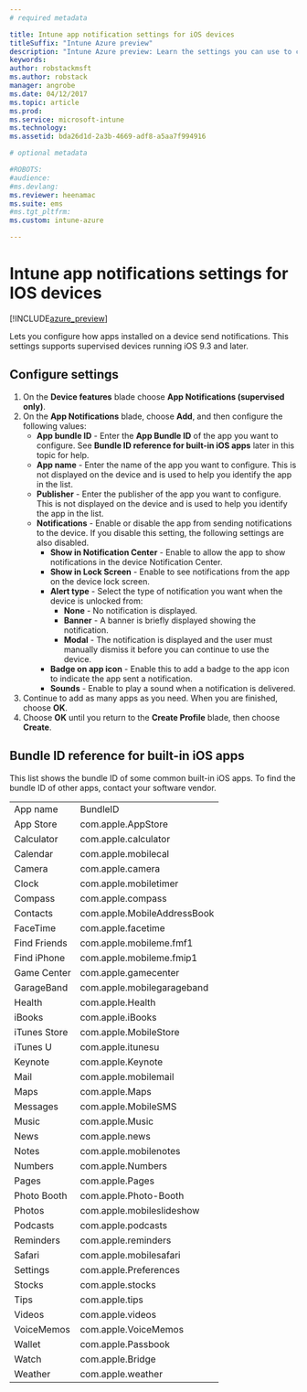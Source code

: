 ```yaml
---
# required metadata

title: Intune app notification settings for iOS devices
titleSuffix: "Intune Azure preview"
description: "Intune Azure preview: Learn the settings you can use to control notifications from apps on iOS devices."
keywords:
author: robstackmsft
ms.author: robstack
manager: angrobe
ms.date: 04/12/2017
ms.topic: article
ms.prod:
ms.service: microsoft-intune
ms.technology:
ms.assetid: bda26d1d-2a3b-4669-adf8-a5aa7f994916

# optional metadata

#ROBOTS:
#audience:
#ms.devlang:
ms.reviewer: heenamac
ms.suite: ems
#ms.tgt_pltfrm:
ms.custom: intune-azure

---
```


# Intune app notifications settings for IOS devices

[!INCLUDE[azure_preview](./includes/azure_preview.md)]

Lets you configure how apps installed on a device send notifications. This settings supports supervised devices running iOS 9.3 and later.

## Configure settings

1. On the **Device features** blade choose **App Notifications (supervised only)**.
2. On the **App Notifications** blade, choose **Add**, and then configure the following values:
	- **App bundle ID** - Enter the **App Bundle ID** of the app you want to configure. See **Bundle ID reference for built-in iOS apps** later in this topic for help.
	- **App name** - Enter the name of the app you want to configure. This is not displayed on the device and is used to help you identify the app in the list.
	- **Publisher** - Enter the publisher of the app you want to configure. This is not displayed on the device and is used to help you identify the app in the list.
	- **Notifications** - Enable or disable the app from sending notifications to the device. If you disable this setting, the following settings are also disabled.
		- **Show in Notification Center** - Enable to allow the app to show notifications in the device Notification Center.
		- **Show in Lock Screen** - Enable to see notifications from the app on the device lock screen.
		- **Alert type** - Select the type of notification you want when the device is unlocked from:
			- **None** - No notification is displayed.
			- **Banner** - A banner is briefly displayed showing the notification.
			- **Modal** - The notification is displayed and the user must manually dismiss it before you can continue to use the device.
		- **Badge on app icon** - Enable this to add a badge to the app icon to indicate the app sent a notification.
		- **Sounds** - Enable to play a sound when a notification is delivered.
3. Continue to add as many apps as you need. When you are finished, choose **OK**.
4. Choose **OK** until you return to the **Create Profile** blade, then choose **Create**. 


## Bundle ID reference for built-in iOS apps

This list shows the bundle ID of some common built-in iOS apps. To find the bundle ID of other apps, contact your software vendor. 

|||
|-|-|
|App name|BundleID|
|App Store|com.apple.AppStore|
|Calculator|com.apple.calculator|
|Calendar|com.apple.mobilecal|
|Camera|com.apple.camera|
|Clock|com.apple.mobiletimer|
|Compass|com.apple.compass|
|Contacts|com.apple.MobileAddressBook|
|FaceTime|com.apple.facetime|
|Find Friends|com.apple.mobileme.fmf1|
|Find iPhone|com.apple.mobileme.fmip1|
|Game Center|com.apple.gamecenter|
|GarageBand|com.apple.mobilegarageband|
|Health|com.apple.Health|
|iBooks|com.apple.iBooks|
|iTunes Store|com.apple.MobileStore|
|iTunes U|com.apple.itunesu|
|Keynote|com.apple.Keynote|
|Mail|com.apple.mobilemail|
|Maps|com.apple.Maps|
|Messages|com.apple.MobileSMS|
|Music|com.apple.Music|
|News|com.apple.news|
|Notes|com.apple.mobilenotes|
|Numbers|com.apple.Numbers|
|Pages|com.apple.Pages|
|Photo Booth|com.apple.Photo-Booth|
|Photos|com.apple.mobileslideshow|
|Podcasts|com.apple.podcasts|
|Reminders|com.apple.reminders|
|Safari|com.apple.mobilesafari|
|Settings|com.apple.Preferences|
|Stocks|com.apple.stocks|
|Tips|com.apple.tips|
|Videos|com.apple.videos|
|VoiceMemos|com.apple.VoiceMemos|
|Wallet|com.apple.Passbook|
|Watch|com.apple.Bridge|
|Weather|com.apple.weather|